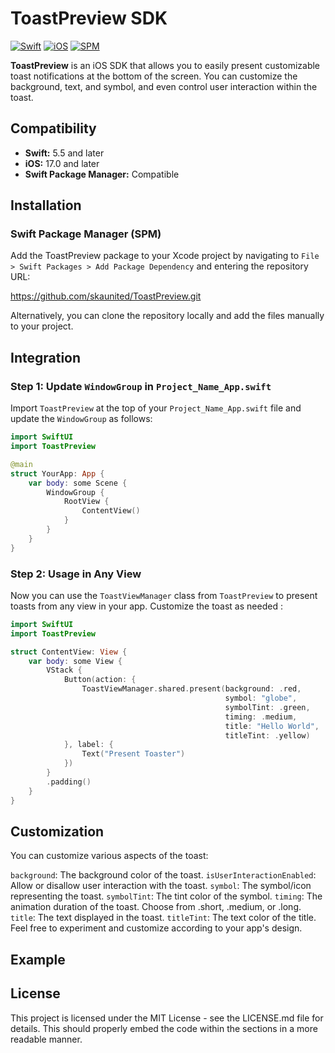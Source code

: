 # ToastPreview SDK

[![Swift](https://img.shields.io/badge/Swift-5.5-orange.svg)](https://swift.org)
[![iOS](https://img.shields.io/badge/iOS-17.0%2B-blue.svg)](https://developer.apple.com/ios/)
[![SPM](https://img.shields.io/badge/SPM-Compatible-brightgreen.svg)](https://swift.org/package-manager/)



**ToastPreview** is an iOS SDK that allows you to easily present customizable toast notifications at the bottom of the screen. You can customize the background, text, and symbol, and even control user interaction within the toast.

## Compatibility

- **Swift:** 5.5 and later
- **iOS:** 17.0 and later
- **Swift Package Manager:** Compatible

## Installation

### Swift Package Manager (SPM)

Add the ToastPreview package to your Xcode project by navigating to `File > Swift Packages > Add Package Dependency` and entering the repository URL:

https://github.com/skaunited/ToastPreview.git


Alternatively, you can clone the repository locally and add the files manually to your project.

## Integration

### Step 1: Update `WindowGroup` in `Project_Name_App.swift`

Import `ToastPreview` at the top of your `Project_Name_App.swift` file and update the `WindowGroup` as follows:

```swift
import SwiftUI
import ToastPreview

@main
struct YourApp: App {
    var body: some Scene {
        WindowGroup {
            RootView {
                ContentView()
            }
        }
    }
}
```

### Step 2: Usage in Any View
Now you can use the `ToastViewManager` class from `ToastPreview` to present toasts from any view in your app. Customize the toast as needed :

```swift
import SwiftUI
import ToastPreview

struct ContentView: View {
	var body: some View {
		VStack {
			Button(action: {
				ToastViewManager.shared.present(background: .red,
												symbol: "globe",
												symbolTint: .green,
												timing: .medium,
												title: "Hello World",
												titleTint: .yellow)
			}, label: {
				Text("Present Toaster")
			})
		}
		.padding()
	}
}
```

## Customization

You can customize various aspects of the toast:

`background`: The background color of the toast.
`isUserInteractionEnabled`: Allow or disallow user interaction with the toast.
`symbol`: The symbol/icon representing the toast.
`symbolTint`: The tint color of the symbol.
`timing`: The animation duration of the toast. Choose from .short, .medium, or .long.
`title`: The text displayed in the toast.
`titleTint`: The text color of the title.
Feel free to experiment and customize according to your app's design.

## Example
<!-- Add a GIF or video demonstrating the usage of ToastPreview in your app -->

## License
This project is licensed under the MIT License - see the LICENSE.md file for details.
This should properly embed the code within the sections in a more readable manner.

